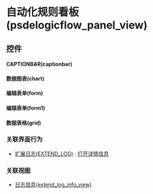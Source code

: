 # 自动化规则看板(psdelogicflow_panel_view)  <!-- {docsify-ignore-all} -->




## 控件
#### CAPTIONBAR(captionbar)

#### 数据图表(chart)

#### 编辑表单(form)

#### 编辑表单(form1)

#### 数据表格(grid)



### 关联界面行为
  * [扩展日志(EXTEND_LOG)](module/Base/extend_log) : [打开详情信息](module/Base/extend_log#界面行为)

### 关联视图
  * [日志信息(extend_log_info_view)](app/view/extend_log_info_view)

<script>
 const { createApp } = Vue
  createApp({
    data() {
      return {

      }
    }
  }).use(ElementPlus).mount('#app')
</script>